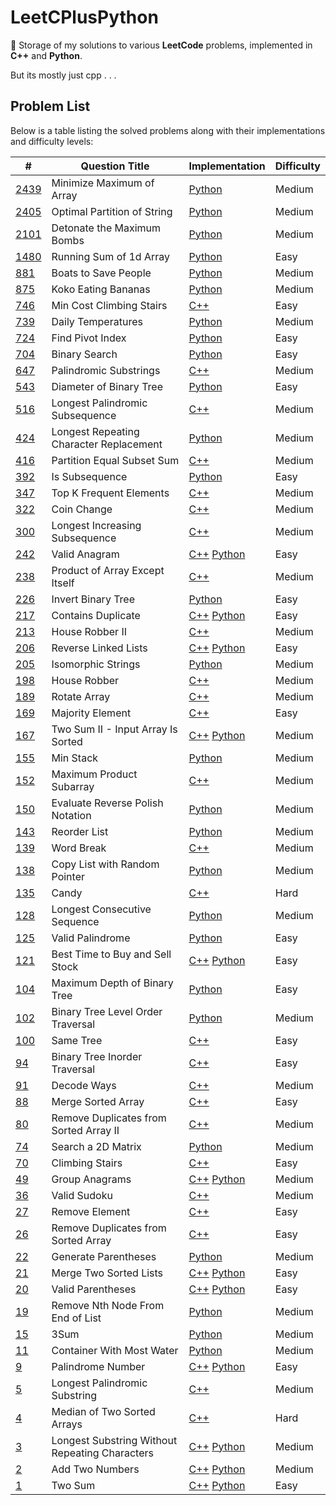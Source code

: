 # LeetCPlusPython

🚀 Storage of my solutions to various **LeetCode** problems, implemented in
**C++** and **Python**.

But its mostly just cpp . . .

## Problem List

Below is a table listing the solved problems along with their implementations and difficulty levels:

| #                                                                                                                         | Question Title                                 | Implementation                                                                                    | Difficulty |
|---------------------------------------------------------------------------------------------------------------------------|------------------------------------------------|---------------------------------------------------------------------------------------------------|------------|
| [2439](https://leetcode.com/problems/minimize-maximum-of-array/)                                                          | Minimize Maximum of Array                      | [Python](./Medium/MinimizeMaxofArray.py)                                                          | Medium     |
| [2405](https://leetcode.com/problems/optimal-partition-of-string/)                                                        | Optimal Partition of String                    | [Python](./Medium/OptimalPartitionofStrings.py)                                                   | Medium     |
| [2101](https://leetcode.com/problems/detonate-the-maximum-bombs/)                                                         | Detonate the Maximum Bombs                     | [Python](./Medium/DetonateMaxBombs.py)                                                            | Medium     |
| [1480](https://leetcode.com/problems/running-sum-of-1d-array/)                                                            | Running Sum of 1d Array                        | [Python](./Easy/RunningSumofOneDArray.py)                                                         | Easy       |
| [881](https://leetcode.com/problems/boats-to-save-people/?envType=daily-question&envId=2023-09-01)                        | Boats to Save People                           | [Python](./Medium/BoatstoSavePeople.py)                                                           | Medium     |
| [875](https://leetcode.com/problems/koko-eating-bananas/)                                                                 | Koko Eating Bananas                            | [Python](./Medium/KokoEatingBananas.py)                                                           | Medium     |
| [746](https://leetcode.com/problems/min-cost-climbing-stairs/)                                                            | Min Cost Climbing Stairs                       | [C++](./Easy/MinCostClimbingStairs.cpp)                                                           | Easy       |
| [739](https://leetcode.com/problems/daily-temperatures/)                                                                  | Daily Temperatures                             | [Python](./Medium/DailyTemperatures.py)                                                           | Medium     |
| [724](https://leetcode.com/problems/find-pivot-index/?envType=daily-question&envId=2023-09-01)                            | Find Pivot Index                               | [Python](./Easy/FindPivotIndex.py)                                                                | Easy       |
| [704](https://leetcode.com/problems/binary-search/)                                                                       | Binary Search                                  | [Python](./Easy/BinarySearch.py)                                                                  | Easy       |
| [647](https://leetcode.com/problems/palindromic-substrings/)                                                              | Palindromic Substrings                         | [C++](./Medium/PalindromicSubstrings.cpp)                                                         | Medium     |
| [543](https://leetcode.com/problems/diameter-of-binary-tree/)                                                             | Diameter of Binary Tree                        | [Python](./Easy/DiameterofBinaryTree.py)                                                          | Easy       |
| [516](https://leetcode.com/problems/longest-palindromic-subsequence/)                                                     | Longest Palindromic Subsequence                | [C++](./Medium/LongestPalindromicSubsequence.cpp)                                                 | Medium     |
| [424](https://leetcode.com/problems/longest-repeating-character-replacement/)                                             | Longest Repeating Character Replacement        | [Python](./Medium/LongestRepeatingCharacterReplacement.py)                                        | Medium     |
| [416](https://leetcode.com/problems/partition-equal-subset-sum/)                                                          | Partition Equal Subset Sum                     | [C++](./Medium/PartitionEqualSubsetSum.cpp)                                                       | Medium     |
| [392](https://leetcode.com/problems/is-subsequence/?envType=daily-question&envId=2023-09-01)                              | Is Subsequence                                 | [Python](./Easy/IsSubsequence.py)                                                                 | Easy       |
| [347](https://leetcode.com/problems/top-k-frequent-elements/)                                                             | Top K Frequent Elements                        | [C++](./Medium/TopKFrequentElements.cpp)                                                          | Medium     |
| [322](https://leetcode.com/problems/coin-change/)                                                                         | Coin Change                                    | [C++](./Medium/CoinChange.cpp)                                                                    | Medium     |
| [300](https://leetcode.com/problems/longest-increasing-subsequence/)                                                      | Longest Increasing Subsequence                 | [C++](./Medium/LongestIncreasingSubsequence.cpp)                                                  | Medium     |
| [242](https://leetcode.com/problems/valid-anagram/)                                                                       | Valid Anagram                                  | [C++](./Easy/ValidAnagram.cpp) [Python](./Easy/ValidAnagram.py)                                   | Easy       |
| [238](https://leetcode.com/problems/product-of-array-except-self/)                                                        | Product of Array Except Itself                 | [C++](./Medium/ProductofArrayExceptItself.cpp)                                                    | Medium     |
| [226](https://leetcode.com/problems/invert-binary-tree/)                                                                  | Invert Binary Tree                             | [Python](./Easy/InvertBinaryTree.py)                                                              | Easy       |
| [217](https://leetcode.com/problems/contains-duplicate/)                                                                  | Contains Duplicate                             | [C++](./Easy/ContainsDuplicate.cpp) [Python](./Easy/ContainsDuplicates.py)                        | Easy       |
| [213](https://leetcode.com/problems/house-robber-ii/)                                                                     | House Robber II                                | [C++](./Medium/HouseRobberII.cpp)                                                                 | Medium     |
| [206](https://leetcode.com/problems/reverse-linked-list/)                                                                 | Reverse Linked Lists                           | [C++](./Easy/ReverseLinkedLists.cpp) [Python](./Easy/ReverseLinkedLists.py)                       | Easy       |
| [205](https://leetcode.com/problems/isomorphic-strings/?envType=daily-question&envId=2023-09-01)                          | Isomorphic Strings                             | [Python](./Easy/IsomorphicStrings.py)                                                             | Medium     |
| [198](https://leetcode.com/problems/house-robber/)                                                                        | House Robber                                   | [C++](./Medium/HouseRobber.cpp)                                                                   | Medium     |
| [189](https://leetcode.com/problems/rotate-array/?envType=study-plan-v2&envId=top-interview-150)                          | Rotate Array                                   | [C++](./Medium/RotateArray.cpp)                                                                   | Medium     |
| [169](https://leetcode.com/problems/majority-element/?envType=study-plan-v2&envId=top-interview-150)                      | Majority Element                               | [C++](./Easy/MajorityElement.cpp)                                                                 | Easy       |
| [167](https://leetcode.com/problems/two-sum-ii-input-array-is-sorted/)                                                    | Two Sum II - Input Array Is Sorted             | [C++](./Medium/TwoSumII-InputArrayIsSorted.cpp) [Python](./Medium/TwoSumII-InputArrayIsSorted.py) | Medium     |
| [155](https://leetcode.com/problems/min-stack/)                                                                           | Min Stack                                      | [Python](./Medium/MinStack.py)                                                                    | Medium     |
| [152](https://leetcode.com/problems/maximum-product-subarray/)                                                            | Maximum Product Subarray                       | [C++](./Medium/MaximumProductSubarray.cpp)                                                        | Medium     |
| [150](https://leetcode.com/problems/evaluate-reverse-polish-notation/)                                                    | Evaluate Reverse Polish Notation               | [Python](./Medium/EvaluateReversePolishNotation.py)                                               | Medium     |
| [143](https://leetcode.com/problems/reorder-list/)                                                                        | Reorder List                                   | [Python](./Medium/ReorderList.py)                                                                 | Medium     |
| [139](https://leetcode.com/problems/word-break/)                                                                          | Word Break                                     | [C++](./Medium/WordBreak.cpp)                                                                     | Medium     |
| [138](https://leetcode.com/problems/copy-list-with-random-pointer/)                                                       | Copy List with Random Pointer                  | [Python](./Medium/CopyListwithRandomPointer.py)                                                   | Medium     |
| [135](https://leetcode.com/problems/candy/?envType=study-plan-v2&envId=top-interview-150)                                 | Candy                                          | [C++](./Hard/Candy.cpp)                                                                           | Hard       |
| [128](https://leetcode.com/problems/longest-consecutive-sequence/)                                                        | Longest Consecutive Sequence                   | [Python](./Medium/LongestConsecutiveSequence.py)                                                  | Medium     |
| [125](https://leetcode.com/problems/valid-palindrome/)                                                                    | Valid Palindrome                               | [Python](./Easy/ValidPalindrome.py)                                                               | Easy       |
| [121](https://leetcode.com/problems/best-time-to-buy-and-sell-stock/?envType=study-plan-v2&envId=top-interview-150)       | Best Time to Buy and Sell Stock                | [C++](./Easy/BestTimeToBuyAndSellStocks.cpp) [Python](./Easy/BestTimeToBuyAndSellStocks.py)       | Easy       |
| [104](https://leetcode.com/problems/maximum-depth-of-binary-tree/)                                                        | Maximum Depth of Binary Tree                   | [Python](./Easy/MaximumDepthofBinaryTree.py)                                                      | Easy       |
| [102](https://leetcode.com/problems/binary-tree-level-order-traversal/?envType=daily-question&envId=2023-09-01)           | Binary Tree Level Order Traversal              | [Python](./Medium/BinaryTreeLevelOrderTraversal.py)                                               | Medium     |
| [100](https://leetcode.com/problems/same-tree/)                                                                           | Same Tree                                      | [C++](./Easy/SameTree.cpp)                                                                        | Easy       |
| [94](https://leetcode.com/problems/binary-tree-inorder-traversal/)                                                        | Binary Tree Inorder Traversal                  | [C++](./Easy/BinaryTreeInorderTraversal.cpp)                                                      | Easy       |
| [91](https://leetcode.com/problems/decode-ways/)                                                                          | Decode Ways                                    | [C++](./Medium/DecodeWays.cpp)                                                                    | Medium     |
| [88](https://leetcode.com/problems/merge-sorted-array/?envType=study-plan-v2&envId=top-interview-150)                     | Merge Sorted Array                             | [C++](./Easy/MergeSortedArray.cpp)                                                                | Easy       |
| [80](https://leetcode.com/problems/remove-duplicates-from-sorted-array-ii/?envType=study-plan-v2&envId=top-interview-150) | Remove Duplicates from Sorted Array II         | [C++](./Medium/RemoveDuplicatesFromSortedArrayII.cpp)                                             | Medium     |
| [74](https://leetcode.com/problems/search-a-2d-matrix/)                                                                   | Search a 2D Matrix                             | [Python](./Medium/SearchA2DMatrix.py)                                                             | Medium     |
| [70](https://leetcode.com/problems/climbing-stairs/)                                                                      | Climbing Stairs                                | [C++](./Easy/ClimbingStairs.cpp)                                                                  | Easy       |
| [49](https://leetcode.com/problems/group-anagrams/)                                                                       | Group Anagrams                                 | [C++](./Medium/GroupAnagrams.cpp) [Python](./Medium/GroupAnagrams.py)                             | Medium     |
| [36](https://leetcode.com/problems/valid-sudoku/)                                                                         | Valid Sudoku                                   | [C++](./Medium/ValidSudoku.cpp)                                                                   | Medium     |
| [27](https://leetcode.com/problems/remove-element/?envType=study-plan-v2&envId=top-interview-150)                         | Remove Element                                 | [C++](./Easy/RemoveElement.cpp)                                                                   | Easy       |
| [26](https://leetcode.com/problems/remove-duplicates-from-sorted-array/?envType=study-plan-v2&envId=top-interview-150)    | Remove Duplicates from Sorted Array            | [C++](./Easy/RemoveDuplicatesFromSortedArray.cpp)                                                 | Easy       |
| [22](https://leetcode.com/problems/generate-parentheses/)                                                                 | Generate Parentheses                           | [Python](./Medium/GenerateParentheses.py)                                                         | Medium     |
| [21](https://leetcode.com/problems/merge-two-sorted-lists/)                                                               | Merge Two Sorted Lists                         | [C++](./Easy/MergeTwoSortedLists.cpp) [Python](./Easy/MergeTwoSortedLists.py)                     | Easy       |
| [20](https://leetcode.com/problems/valid-parentheses/)                                                                    | Valid Parentheses                              | [C++](./Easy/ValidParentheses.cpp) [Python](./Easy/ValidParentheses.py)                           | Easy       |
| [19](https://leetcode.com/problems/remove-nth-node-from-end-of-list/)                                                     | Remove Nth Node From End of List               | [Python](./Medium/RemoveNthNodefromEndofList.py)                                                  | Medium     |
| [15](https://leetcode.com/problems/3sum/)                                                                                 | 3Sum                                           | [Python](./Medium/3Sum.py)                                                                        | Medium     |
| [11](https://leetcode.com/problems/container-with-most-water/)                                                            | Container With Most Water                      | [Python](./Medium/ContainerWithMostWater.py)                                                      | Medium     |
| [9](https://leetcode.com/problems/palindrome-number/)                                                                     | Palindrome Number                              | [C++](./Easy/Palindrome.cpp) [Python](./Easy/Palindrome.py)                                       | Easy       |
| [5](https://leetcode.com/problems/longest-palindromic-substring/)                                                         | Longest Palindromic Substring                  | [C++](./Medium/LongestPalindromicSubstring.cpp)                                                   | Medium     |
| [4](https://leetcode.com/problems/median-of-two-sorted-arrays/?envType=list&envId=rlfab1sc)                               | Median of Two Sorted Arrays                    | [C++](./Hard/MedianOfTwoSortedArrays.cpp)                                                         | Hard       |
| [3](https://leetcode.com/problems/longest-substring-without-repeating-characters/)                                        | Longest Substring Without Repeating Characters | [C++](./Medium/LongestSubstring.cpp) [Python](./Medium/LongestSubstring.py)                       | Medium     |
| [2](https://leetcode.com/problems/add-two-numbers/)                                                                       | Add Two Numbers                                | [C++](./Medium/AddTwoNumbers.cpp) [Python](./Medium/AddTwoNumbers.py)                             | Medium     |
| [1](https://leetcode.com/problems/two-sum/)                                                                               | Two Sum                                        | [C++](./Easy/TwoSum.cpp) [Python](./Easy/TwoSum.py)                                               | Easy       |
